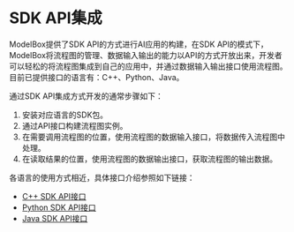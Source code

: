 # SDK API集成

ModelBox提供了SDK API的方式进行AI应用的构建，在SDK API的模式下，ModelBox将流程图的管理、数据输入输出的能力以API的方式开放出来，开发者可以轻松的将流程图集成到自己的应用中，并通过数据输入输出接口使用流程图。目前已提供接口的语言有：C++、Python、Java。

通过SDK API集成方式开发的通常步骤如下：

1. 安装对应语言的SDK包。
1. 通过API接口构建流程图实例。
1. 在需要调用流程图的位置，使用流程图的数据输入接口，将数据传入流程图中处理。
1. 在读取结果的位置，使用流程图的数据输出接口，获取流程图的输出数据。

各语言的使用方式相近，具体接口介绍参照如下链接：

* [C++ SDK API接口](c++.md)
* [Python SDK API接口](python.md)
* [Java SDK API接口](java.md)

